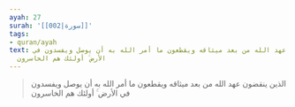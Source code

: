 ```yaml
---
ayah: 27
surah: '[[002|سورة]]'
tags:
- quran/ayah
text: الذين ينقضون عهد الله من بعد ميثاقه ويقطعون ما أمر الله به أن يوصل ويفسدون في
  الأرض ۚ أولئك هم الخاسرون
---
```

> الذين ينقضون عهد الله من بعد ميثاقه ويقطعون ما أمر الله به أن يوصل ويفسدون في الأرض ۚ أولئك هم الخاسرون
